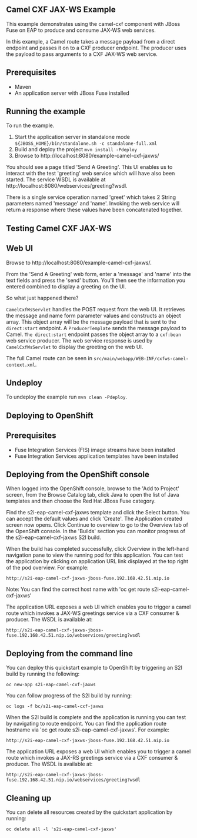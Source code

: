 Camel CXF JAX-WS Example
------------------------

This example demonstrates using the camel-cxf component with JBoss Fuse on EAP to produce and consume JAX-WS web services.

In this example, a Camel route takes a message payload from a direct endpoint and passes it on to a CXF producer endpoint. The producer uses the payload
to pass arguments to a CXF JAX-WS web service.

Prerequisites
-------------

* Maven
* An application server with JBoss Fuse installed

Running the example
-------------------

To run the example.

1. Start the application server in standalone mode `${JBOSS_HOME}/bin/standalone.sh -c standalone-full.xml`
2. Build and deploy the project `mvn install -Pdeploy`
3. Browse to http://localhost:8080/example-camel-cxf-jaxws/

You should see a page titled 'Send A Greeting'. This UI enables us to interact with the test 'greeting' web service which will have also been
started. The service WSDL is available at http://localhost:8080/webservices/greeting?wsdl.

There is a single service operation named 'greet' which takes 2 String parameters named 'message' and 'name'. Invoking the web service will return
a response where these values have been concatenated together.

Testing Camel CXF JAX-WS
------------------------

Web UI
------

Browse to http://localhost:8080/example-camel-cxf-jaxws/.

From the 'Send A Greeting' web form, enter a 'message' and 'name' into the text fields and press the 'send' button. You'll then
see the information you entered combined to display a greeting on the UI.

So what just happened there?

`CamelCxfWsServlet` handles the POST request from the web UI. It retrieves the message and name form parameter values and constructs an
object array. This object array will be the message payload that is sent to the `direct:start` endpoint. A `ProducerTemplate`
sends the message payload to Camel. `The direct:start` endpoint passes the object array to a `cxf:bean` web service producer.
The web service response is used by `CamelCxfWsServlet` to display the greeting on the web UI.

The full Camel route can be seen in `src/main/webapp/WEB-INF/cxfws-camel-context.xml`.

## Undeploy

To undeploy the example run `mvn clean -Pdeploy`.

Deploying to OpenShift
----------------------

Prerequisites
-------------

* Fuse Integration Services (FIS) image streams have been installed
* Fuse Integration Services application templates have been installed

Deploying from the OpenShift console
------------------------------------

When logged into the OpenShift console, browse to the 'Add to Project' screen, from the Browse Catalog tab, click Java to open the list of Java templates and then
choose the Red Hat JBoss Fuse category.

Find the s2i-eap-camel-cxf-jaxws template and click the Select button. You can accept the default values and click 'Create'. The Application created screen now opens. Click Continue to overview
to go to the Overview tab of the OpenShift console. In the 'Builds' section you can monitor progress of the s2i-eap-camel-cxf-jaxws S2I build.

When the build has completed successfully, click Overview in the left-hand navigation pane to view the running pod for this application. You can test
the application by clicking on application URL link displayed at the top right of the pod overview. For example:

    http://s2i-eap-camel-cxf-jaxws-jboss-fuse.192.168.42.51.nip.io

Note: You can find the correct host name with 'oc get route s2i-eap-camel-cxf-jaxws'

The application URL exposes a web UI which enables you to trigger a camel route which invokes a JAX-WS greetings service via a CXF consumer & producer. The
WSDL is available at:

    http://s2i-eap-camel-cxf-jaxws-jboss-fuse.192.168.42.51.nip.io/webservices/greeting?wsdl

Deploying from the command line
-------------------------------

You can deploy this quickstart example to OpenShift by triggering an S2I build by running the following:

    oc new-app s2i-eap-camel-cxf-jaxws

You can follow progress of the S2I build by running:

    oc logs -f bc/s2i-eap-camel-cxf-jaxws

When the S2I build is complete and the application is running you can test by navigating to route endpoint. You can find the application route
hostname via 'oc get route s2i-eap-camel-cxf-jaxws'. For example:

    http://s2i-eap-camel-cxf-jaxws-jboss-fuse.192.168.42.51.nip.io

The application URL exposes a web UI which enables you to trigger a camel route which invokes a JAX-RS greetings service via a CXF consumer & producer. The
WSDL is available at:

    http://s2i-eap-camel-cxf-jaxws-jboss-fuse.192.168.42.51.nip.io/webservices/greeting?wsdl

Cleaning up
-------------------------------

You can delete all resources created by the quickstart application by running:

    oc delete all -l 's2i-eap-camel-cxf-jaxws'
